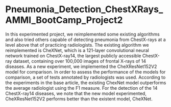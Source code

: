 # Pneumonia_Detection_ChestXRays_AMMI_BootCamp_Project2
In this experimented project, we reimplemented some existing algorithms and also tried others capable of detecting pneumonia from ChestX-rays at a level above that of practicing radiologists. The existing algorithm we reimplemented is CheXNet, which is a 121-layer convolutional neural network trained on ChestX-ray14, the largest publicly accessible ChestX-ray dataset, containing over 100,000 images of frontal X-rays of 14 diseases. As a new experiment, we implemented the CheXResNet152V2 model for comparison. In order to assess the performance of the models for comparison, a set of tests annotated by radiologists was used. According to the experiments in the base article, the existing ChexNet model outperforms the average radiologist using the F1 measure. For the detection of the 14 ChestX-ray14 diseases, we note that the new model experimented, CheXResNet152V2 performs better than the existent model, CheXNet.
